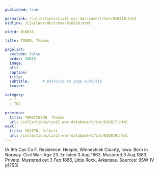 ```yaml
---
published: true

permalink: /collections/civil-war-database/t/tos/010818.html
oldlink: /CivilWar/db/t/tos/010818.html

oldid: 010818

title: TOSON, Thomas

pagelist:
  exclude: false
  order: 10818
  image: 
  alt:
  caption:
  title:
  subtitle:      # Defaults to page subtitle
  teaser:

category: 
  - T 
  - TOS

previous:
  title: TORSTINSON, Thomas
  url: /collections/civil-war-database/t/tor/010817.html  
next:
  title: TOSTEN, Gilbert
  url: /collections/civil-war-database/t/tos/010819.html   
---
```

IA 9th Cav Co F. Residence: Hesper, Winneshiek County, Iowa. Born in Norway. Civil War: Age 23. Enlisted 3 Aug 1863. Mustered 3 Aug 1863. Private. Mustered out 3 Feb 1866, Little Rock, Arkansas. Sources: (ISW-IV p1755)
